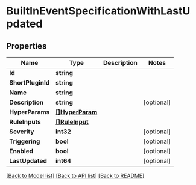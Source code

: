 # BuiltInEventSpecificationWithLastUpdated

## Properties

Name | Type | Description | Notes
------------ | ------------- | ------------- | -------------
**Id** | **string** |  | 
**ShortPluginId** | **string** |  | 
**Name** | **string** |  | 
**Description** | **string** |  | [optional] 
**HyperParams** | [**[]HyperParam**](HyperParam.md) |  | 
**RuleInputs** | [**[]RuleInput**](RuleInput.md) |  | 
**Severity** | **int32** |  | [optional] 
**Triggering** | **bool** |  | [optional] 
**Enabled** | **bool** |  | [optional] 
**LastUpdated** | **int64** |  | [optional] 

[[Back to Model list]](../README.md#documentation-for-models) [[Back to API list]](../README.md#documentation-for-api-endpoints) [[Back to README]](../README.md)


